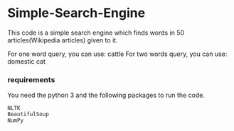 # Simple-Search-Engine
This code is a simple search engine which finds words in 50 articles(Wikipedia articles) given to it.

For one word query, you can use: cattle
For two words query, you can use: domestic cat

### requirements
You need the python 3 and the following packages to run the code.
```
NLTK
BeautifulSoup
NumPy
```
